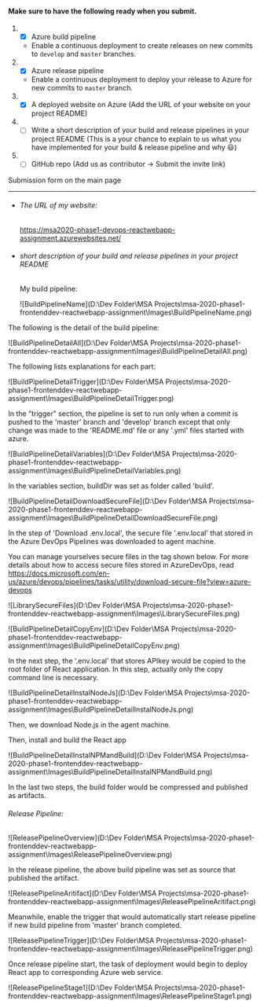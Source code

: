 #### Make sure to have the following ready when you submit.

1. - [x] Azure build pipeline

   - Enable a continuous deployment to create releases on new commits to `develop` and `master` branches.

2. - [x] Azure release pipeline

   - Enable a continuous deployment to deploy your release to Azure for new commits to `master` branch.

3. - [x] A deployed website on Azure (Add the URL of your website on your project README)

4. - [ ] Write a short description of your build and release pipelines in your project README (This is a your chance to explain to us what you have implemented for your build & release pipeline and why 😃)

5. - [ ] GitHub repo (Add us as contributor → Submit the invite link)

Submission form on the main page



------

- ######  The URL of my website: 

  https://msa2020-phase1-devops-reactwebapp-assignment.azurewebsites.net/



- ######  short description of your build and release pipelines in your project README

  My build pipeline:

  ![BuildPipelineName](D:\Dev Folder\MSA Projects\msa-2020-phase1-frontenddev-reactwebapp-assignment\Images\BuildPipelineName.png)

The following is the detail of the build pipeline:

![BuildPipelineDetailAll](D:\Dev Folder\MSA Projects\msa-2020-phase1-frontenddev-reactwebapp-assignment\Images\BuildPipelineDetailAll.png)

The following lists explanations for each part:

![BuildPipelineDetailTrigger](D:\Dev Folder\MSA Projects\msa-2020-phase1-frontenddev-reactwebapp-assignment\Images\BuildPipelineDetailTrigger.png)

In the "trigger" section, the pipeline is set to run only when a commit is pushed to the 'master' branch and 'develop' branch except that only change was made to the 'README.md' file or any '.yml' files started with azure.



![BuildPipelineDetailVariables](D:\Dev Folder\MSA Projects\msa-2020-phase1-frontenddev-reactwebapp-assignment\Images\BuildPipelineDetailVariables.png)

In the variables section, buildDir was set as folder called 'build'.



![BuildPipelineDetailDownloadSecureFile](D:\Dev Folder\MSA Projects\msa-2020-phase1-frontenddev-reactwebapp-assignment\Images\BuildPipelineDetailDownloadSecureFile.png)

In the step of 'Download .env.local', the secure file '.env.local' that stored in the Azure DevOps Pipelines was downloaded to agent machine.



You can manage yourselves secure files in the tag shown below. For more details about how to access secure files stored in AzureDevOps, read https://docs.microsoft.com/en-us/azure/devops/pipelines/tasks/utility/download-secure-file?view=azure-devops

![LibrarySecureFiles](D:\Dev Folder\MSA Projects\msa-2020-phase1-frontenddev-reactwebapp-assignment\Images\LibrarySecureFiles.png)



![BuildPipelineDetailCopyEnv](D:\Dev Folder\MSA Projects\msa-2020-phase1-frontenddev-reactwebapp-assignment\Images\BuildPipelineDetailCopyEnv.png)

In the next step, the '.env.local' that stores APIkey would be copied to the root folder of React application. In this step, actually only the copy command line is necessary. 



![BuildPipelineDetailInstalNodeJs](D:\Dev Folder\MSA Projects\msa-2020-phase1-frontenddev-reactwebapp-assignment\Images\BuildPipelineDetailInstalNodeJs.png)

Then, we download Node.js in the agent machine.



Then, install and build the React app

![BuildPipelineDetailInstalNPMandBuild](D:\Dev Folder\MSA Projects\msa-2020-phase1-frontenddev-reactwebapp-assignment\Images\BuildPipelineDetailInstalNPMandBuild.png)



In the last two steps, the build folder would be compressed and published as artifacts.









###### Release Pipeline:

![ReleasePipelineOverview](D:\Dev Folder\MSA Projects\msa-2020-phase1-frontenddev-reactwebapp-assignment\Images\ReleasePipelineOverview.png)

In the release pipeline, the above build pipeline was set as source that published the artifact.

![ReleasePipelineAritifact](D:\Dev Folder\MSA Projects\msa-2020-phase1-frontenddev-reactwebapp-assignment\Images\ReleasePipelineAritifact.png)

Meanwhile, enable the trigger that would automatically start release pipeline if new build pipeline from 'master' branch completed.

![ReleasePipelineTrigger](D:\Dev Folder\MSA Projects\msa-2020-phase1-frontenddev-reactwebapp-assignment\Images\ReleasePipelineTrigger.png)



Once release pipeline start, the task of deployment would begin to deploy React app to corresponding Azure web service.

![ReleasePipelineStage1](D:\Dev Folder\MSA Projects\msa-2020-phase1-frontenddev-reactwebapp-assignment\Images\ReleasePipelineStage1.png)